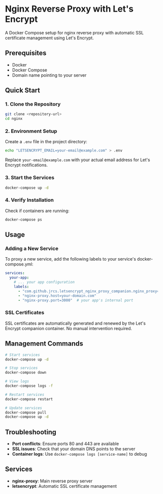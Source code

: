 # Nginx Reverse Proxy with Let's Encrypt

A Docker Compose setup for nginx reverse proxy with automatic SSL certificate management using Let's Encrypt.

## Prerequisites

- Docker
- Docker Compose
- Domain name pointing to your server

## Quick Start

### 1. Clone the Repository

```bash
git clone <repository-url>
cd nginx
```

### 2. Environment Setup

Create a `.env` file in the project directory:

```bash
echo "LETSENCRYPT_EMAIL=your-email@example.com" > .env
```

Replace `your-email@example.com` with your actual email address for Let's Encrypt notifications.

### 3. Start the Services

```bash
docker-compose up -d
```

### 4. Verify Installation

Check if containers are running:

```bash
docker-compose ps
```

## Usage

### Adding a New Service

To proxy a new service, add the following labels to your service's docker-compose.yml:

```yaml
services:
  your-app:
    # ... your app configuration
    labels:
      - "com.github.jrcs.letsencrypt_nginx_proxy_companion.nginx_proxy=true"
      - "nginx-proxy.host=your-domain.com"
      - "nginx-proxy.port=3000"  # your app's internal port
```

### SSL Certificates

SSL certificates are automatically generated and renewed by the Let's Encrypt companion container. No manual intervention required.

## Management Commands

```bash
# Start services
docker-compose up -d

# Stop services
docker-compose down

# View logs
docker-compose logs -f

# Restart services
docker-compose restart

# Update services
docker-compose pull
docker-compose up -d
```

## Troubleshooting

- **Port conflicts**: Ensure ports 80 and 443 are available
- **SSL issues**: Check that your domain DNS points to the server
- **Container logs**: Use `docker-compose logs [service-name]` to debug

## Services

- **nginx-proxy**: Main reverse proxy server
- **letsencrypt**: Automatic SSL certificate management
